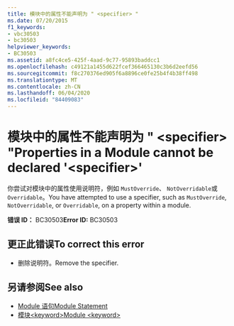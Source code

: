 ```yaml
---
title: 模块中的属性不能声明为 " <specifier> "
ms.date: 07/20/2015
f1_keywords:
- vbc30503
- bc30503
helpviewer_keywords:
- BC30503
ms.assetid: a8fc4ce5-425f-4aad-9c77-95893baddcc1
ms.openlocfilehash: c49121a1455d622fcef366465130c3b6d2eefd56
ms.sourcegitcommit: f8c270376ed905f6a8896ce0fe25b4f4b38ff498
ms.translationtype: MT
ms.contentlocale: zh-CN
ms.lasthandoff: 06/04/2020
ms.locfileid: "84409083"
---
```

# <a name="properties-in-a-module-cannot-be-declared-specifier"></a><span data-ttu-id="97e09-102">模块中的属性不能声明为 " \<specifier> "</span><span class="sxs-lookup"><span data-stu-id="97e09-102">Properties in a Module cannot be declared '\<specifier>'</span></span>
<span data-ttu-id="97e09-103">你尝试对模块中的属性使用说明符，例如 `MustOverride`、 `NotOverridable`或 `Overridable`。</span><span class="sxs-lookup"><span data-stu-id="97e09-103">You have attempted to use a specifier, such as `MustOverride`, `NotOverridable`, or `Overridable`, on a property within a module.</span></span>  
  
 <span data-ttu-id="97e09-104">**错误 ID：** BC30503</span><span class="sxs-lookup"><span data-stu-id="97e09-104">**Error ID:** BC30503</span></span>  
  
## <a name="to-correct-this-error"></a><span data-ttu-id="97e09-105">更正此错误</span><span class="sxs-lookup"><span data-stu-id="97e09-105">To correct this error</span></span>  
  
- <span data-ttu-id="97e09-106">删除说明符。</span><span class="sxs-lookup"><span data-stu-id="97e09-106">Remove the specifier.</span></span>  
  
## <a name="see-also"></a><span data-ttu-id="97e09-107">另请参阅</span><span class="sxs-lookup"><span data-stu-id="97e09-107">See also</span></span>

- [<span data-ttu-id="97e09-108">Module 语句</span><span class="sxs-lookup"><span data-stu-id="97e09-108">Module Statement</span></span>](../language-reference/statements/module-statement.md)
- [<span data-ttu-id="97e09-109">模块\<keyword></span><span class="sxs-lookup"><span data-stu-id="97e09-109">Module \<keyword></span></span>](../language-reference/modifiers/module-keyword.md)
